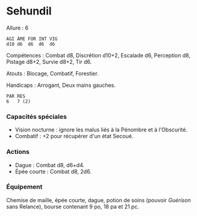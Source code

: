 # Sehundil

Allure : 6

	AGI	ÂME	FOR	INT	VIG
	d10	d6	d6	d6	d6

Compétences : Combat d8, Discrétion d10+2, Escalade d6, Perception d8, Pistage d8+2, Survie d8+2, Tir d6.

Atouts : Blocage, Combatif, Forestier.

Handicaps : Arrogant, Deux mains gauches.

	PAR	RES
	6	7 (2)

### Capacités spéciales
- Vision nocturne : ignore les malus liés à la Pénombre et à l'Obscurité.
- Combatif : +2 pour récupérer d'un état Secoué.

### Actions
- Dague : Combat d8, d6+d4.
- Épée courte : Combat d8, 2d6.

### Équipement
Chemise de maille, épée courte, dague, potion de soins (pouvoir _Guérison_ sans Relance), bourse contenant 9 po, 18 pa et 21 pc.
